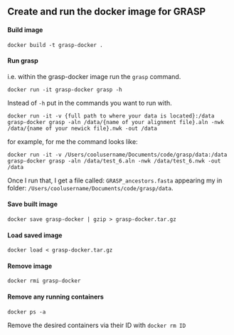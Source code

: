 ## Create and run the docker image for GRASP

#### Build image
```
docker build -t grasp-docker .  
```

#### Run grasp
i.e. within the grasp-docker image run the `grasp` command.
```
docker run -it grasp-docker grasp -h
```

Instead of `-h` put in the commands you want to run with.

```
docker run -it -v {full path to where your data is located}:/data grasp-docker grasp -aln /data/{name of your alignment file}.aln -nwk /data/{name of your newick file}.nwk -out /data
```
for example, for me the command looks like:

```
docker run -it -v /Users/coolusername/Documents/code/grasp/data:/data grasp-docker grasp -aln /data/test_6.aln -nwk /data/test_6.nwk -out /data
```
Once I run that, I get a file called: `GRASP_ancestors.fasta` appearing my in folder: `/Users/coolusername/Documents/code/grasp/data`.

#### Save built image
```
docker save grasp-docker | gzip > grasp-docker.tar.gz
```

#### Load saved image
```
docker load < grasp-docker.tar.gz
```

#### Remove image
```
docker rmi grasp-docker
```

#### Remove any running containers
```
docker ps -a
```
Remove the desired containers via their ID with `docker rm ID`